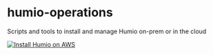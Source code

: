 # humio-operations
Scripts and tools to install and manage Humio on-prem or in the cloud

[![Install Humio on AWS](https://s3.amazonaws.com/cloudformation-examples/cloudformation-launch-stack.png "Install Humio on AWS")](https://console.aws.amazon.com/cloudformation/home?#/stacks/new?stackName=Humio&templateURL=https://s3-eu-west-1.amazonaws.com/humio-single-server/single-server-cloud-formation.json)

